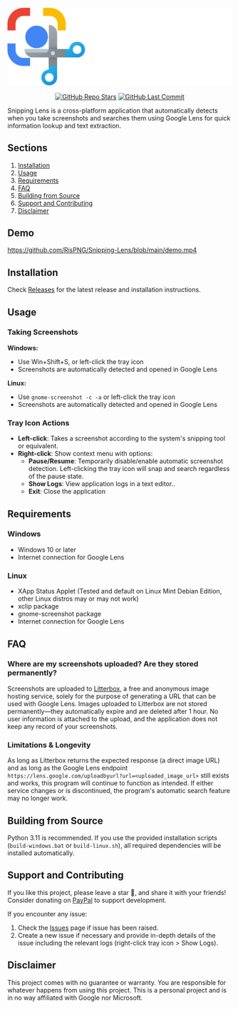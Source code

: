 ![RisPNG/Snipping-Lens](https://github.com/RisPNG/Snipping-Lens/blob/main/banner.png)
<p align="center">
<a href="https://github.com/RisPNG/Snipping-Lens/stargazers"><img alt="GitHub Repo Stars" src="https://img.shields.io/github/stars/RisPNG/Snipping-Lens?style=flat&color=limegreen"></a>
<a href="https://github.com/RisPNG/Snipping-Lens"><img alt="GitHub Last Commit" src="https://img.shields.io/github/last-commit/RisPNG/Snipping-Lens?style=flat&color=lightyellow"></a>
</p>

Snipping Lens is a cross-platform application that automatically detects when you take screenshots and searches them using Google Lens for quick information lookup and text extraction.

## Sections
1. [Installation](#installation)
1. [Usage](#usage)
2. [Requirements](#requirements)
2. [FAQ](#faq)
2. [Building from Source](#building-from-source)
3. [Support and Contributing](#support-and-contributing)
4. [Disclaimer](#disclaimer)

## Demo

https://github.com/RisPNG/Snipping-Lens/blob/main/demo.mp4

## Installation

Check [Releases](https://github.com/RisPNG/Snipping-Lens/releases) for the latest release and installation instructions.

## Usage

### Taking Screenshots

**Windows:**

- Use Win+Shift+S, or left-click the tray icon
- Screenshots are automatically detected and opened in Google Lens

**Linux:**

- Use `gnome-screenshot -c -a` or left-click the tray icon
- Screenshots are automatically detected and opened in Google Lens

### Tray Icon Actions

- **Left-click**: Takes a screenshot according to the system's snipping tool or equivalent.
- **Right-click**: Show context menu with options:
  - **Pause/Resume**: Temporarily disable/enable automatic screenshot detection. Left-clicking the tray icon will snap and search regardless of the pause state. 
  - **Show Logs**: View application logs in a text editor..
  - **Exit**: Close the application

## Requirements

### Windows

- Windows 10 or later
- Internet connection for Google Lens

### Linux

- XApp Status Applet (Tested and default on Linux Mint Debian Edition, other Linux distros may or may not work)
- xclip package
- gnome-screenshot package
- Internet connection for Google Lens

## FAQ

### Where are my screenshots uploaded? Are they stored permanently?

Screenshots are uploaded to [Litterbox](https://litterbox.catbox.moe/), a free and anonymous image hosting service, solely for the purpose of generating a URL that can be used with Google Lens. Images uploaded to Litterbox are not stored permanently—they automatically expire and are deleted after 1 hour. No user information is attached to the upload, and the application does not keep any record of your screenshots.

### Limitations & Longevity

As long as Litterbox returns the expected response (a direct image URL) and as long as the Google Lens endpoint `https://lens.google.com/uploadbyurl?url=<uploaded_image_url>` still exists and works, this program will continue to function as intended. If either service changes or is discontinued, the program's automatic search feature may no longer work.

## Building from Source

Python 3.11 is recommended. If you use the provided installation scripts (`build-windows.bat` or `build-linux.sh`), all required dependencies will be installed automatically.

## Support and Contributing

If you like this project, please leave a star 🌟, and share it with your friends! Consider donating on [PayPal](https://paypal.me/rispng) to support development.

If you encounter any issue:

1. Check the [Issues](https://github.com/RisPNG/Snipping-Lens/issues) page if issue has been raised. 
2. Create a new issue if necessary and provide in-depth details of the issue including the relevant logs (right-click tray icon > Show Logs).

## Disclaimer

This project comes with no guarantee or warranty. You are responsible for whatever happens from using this project. This is a personal project and is in no way affiliated with Google nor Microsoft.
